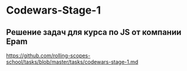 # Codewars-Stage-1 
## Решение задач для курса по JS от компании Epam
https://github.com/rolling-scopes-school/tasks/blob/master/tasks/codewars-stage-1.md

